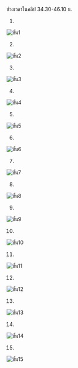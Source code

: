 ช่วงเวลาในคลิป 34.30-46.10 น.

1.
![ขั้น1](https://user-images.githubusercontent.com/69668143/163854266-2be977cf-5124-44e4-9fa0-543d447537c4.png)

2.
![ขั้น2](https://user-images.githubusercontent.com/69668143/163854299-05eee96e-1d54-4ab0-adc5-77e266356bb4.png)

3.
![ขั้น3](https://user-images.githubusercontent.com/69668143/163854311-350173a1-56ee-43d6-9711-aef6ede66e7d.png)

4.
![ขั้น4](https://user-images.githubusercontent.com/69668143/163854339-1f0c3ae7-6146-4f32-9f65-84434f8c8c59.png)

5.
![ขั้น5](https://user-images.githubusercontent.com/69668143/163854353-08feaf4b-6684-408e-871c-4944997c3afd.png)

6.
![ขั้น6](https://user-images.githubusercontent.com/69668143/163854368-c46d5dde-8a00-4323-ba20-da71403d6974.png)

7.
![ขั้น7](https://user-images.githubusercontent.com/69668143/163854377-a36f6e1c-f6b1-4c6a-aaa8-f3b97e22342c.png)

8.
![ขั้น8](https://user-images.githubusercontent.com/69668143/163854393-b6cd0ca3-d8e3-480a-9984-b478c28075bd.png)

9.
![ขั้น9](https://user-images.githubusercontent.com/69668143/163854407-4687f009-afd0-462e-a12a-e15b13fb1e14.png)

10.
![ขั้น10](https://user-images.githubusercontent.com/69668143/163854421-6f4342f7-36f7-4e1c-9e53-70ef5f9b8377.png)

11.
![ขั้น11](https://user-images.githubusercontent.com/69668143/163854437-865e4b15-ae8d-4a4f-a825-402bcdcb1532.png)

12.
![ขั้น12](https://user-images.githubusercontent.com/69668143/163854449-8ced9ab1-84d3-486c-959a-cd44c1a15253.png)

13.
![ขั้น13](https://user-images.githubusercontent.com/69668143/163854462-a1f73a5d-df07-43eb-90a4-e253b72ae07e.png)

14.
![ขั้น14](https://user-images.githubusercontent.com/69668143/163854473-1277ec77-0902-4626-ab0c-5cffcf5208fe.png)

15.
![ขั้น15](https://user-images.githubusercontent.com/69668143/163854482-a33bc457-e0c9-4f62-b2f5-76df2a921080.png)
